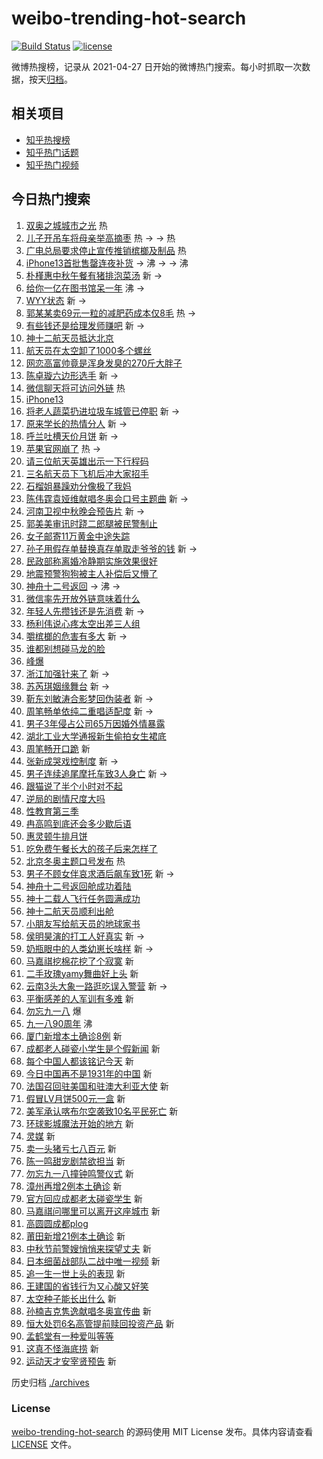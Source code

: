 # weibo-trending-hot-search

[![Build Status](https://github.com/justjavac/weibo-trending-hot-search/workflows/ci/badge.svg?branch=master)](https://github.com/justjavac/weibo-trending-hot-search/actions)
[![license](https://img.shields.io/github/license/justjavac/weibo-trending-hot-search)](https://github.com/justjavac/weibo-trending-hot-search/blob/master/LICENSE)

微博热搜榜，记录从 2021-04-27 日开始的微博热门搜索。每小时抓取一次数据，按天[归档](./archives)。

## 相关项目

- [知乎热搜榜](https://github.com/justjavac/zhihu-trending-top-search)
- [知乎热门话题](https://github.com/justjavac/zhihu-trending-hot-questions)
- [知乎热门视频](https://github.com/justjavac/zhihu-trending-hot-video)

## 今日热门搜索

<!-- BEGIN -->
<!-- 最后更新时间 Sat Sep 18 2021 08:59:02 GMT+0800 (China Standard Time) -->

1. [双奥之城城市之光](https://s.weibo.com//weibo?q=%23%E5%8F%8C%E5%A5%A5%E4%B9%8B%E5%9F%8E%E5%9F%8E%E5%B8%82%E4%B9%8B%E5%85%89%23&Refer=new_time)
   热
1. [儿子开吊车将母亲举高摘枣](https://s.weibo.com//weibo?q=%23%E5%84%BF%E5%AD%90%E5%BC%80%E5%90%8A%E8%BD%A6%E5%B0%86%E6%AF%8D%E4%BA%B2%E4%B8%BE%E9%AB%98%E6%91%98%E6%9E%A3%23&Refer=top)
   热 -> -> 热
1. [广电总局要求停止宣传推销槟榔及制品](https://s.weibo.com//weibo?q=%23%E5%B9%BF%E7%94%B5%E6%80%BB%E5%B1%80%E8%A6%81%E6%B1%82%E5%81%9C%E6%AD%A2%E5%AE%A3%E4%BC%A0%E6%8E%A8%E9%94%80%E6%A7%9F%E6%A6%94%E5%8F%8A%E5%88%B6%E5%93%81%23&Refer=top)
   热
1. [iPhone13首批售罄连夜补货](https://s.weibo.com//weibo?q=%23iPhone13%E9%A6%96%E6%89%B9%E5%94%AE%E7%BD%84%E8%BF%9E%E5%A4%9C%E8%A1%A5%E8%B4%A7%23&Refer=top)
   -> 沸 -> -> 沸
1. [朴槿惠中秋午餐有猪排泡菜汤](https://s.weibo.com//weibo?q=%23%E6%9C%B4%E6%A7%BF%E6%83%A0%E4%B8%AD%E7%A7%8B%E5%8D%88%E9%A4%90%E6%9C%89%E7%8C%AA%E6%8E%92%E6%B3%A1%E8%8F%9C%E6%B1%A4%23&Refer=top)
   新 ->
1. [给你一亿在图书馆呆一年](https://s.weibo.com//weibo?q=%23%E7%BB%99%E4%BD%A0%E4%B8%80%E4%BA%BF%E5%9C%A8%E5%9B%BE%E4%B9%A6%E9%A6%86%E5%91%86%E4%B8%80%E5%B9%B4%23&Refer=top)
   沸 ->
1. [WYY状态](https://s.weibo.com//weibo?q=%23WYY%E7%8A%B6%E6%80%81%23&Refer=top) 新
   ->
1. [郭某某卖69元一粒的减肥药成本仅8毛](https://s.weibo.com//weibo?q=%23%E9%83%AD%E6%9F%90%E6%9F%90%E5%8D%9669%E5%85%83%E4%B8%80%E7%B2%92%E7%9A%84%E5%87%8F%E8%82%A5%E8%8D%AF%E6%88%90%E6%9C%AC%E4%BB%858%E6%AF%9B%23&Refer=top)
   热 ->
1. [有些钱还是给理发师赚吧](https://s.weibo.com//weibo?q=%23%E6%9C%89%E4%BA%9B%E9%92%B1%E8%BF%98%E6%98%AF%E7%BB%99%E7%90%86%E5%8F%91%E5%B8%88%E8%B5%9A%E5%90%A7%23&Refer=top)
   新 ->
1. [神十二航天员抵达北京](https://s.weibo.com//weibo?q=%23%E7%A5%9E%E5%8D%81%E4%BA%8C%E8%88%AA%E5%A4%A9%E5%91%98%E6%8A%B5%E8%BE%BE%E5%8C%97%E4%BA%AC%23&Refer=top)
1. [航天员在太空卸了1000多个螺丝](https://s.weibo.com//weibo?q=%23%E8%88%AA%E5%A4%A9%E5%91%98%E5%9C%A8%E5%A4%AA%E7%A9%BA%E5%8D%B8%E4%BA%861000%E5%A4%9A%E4%B8%AA%E8%9E%BA%E4%B8%9D%23&Refer=top)
1. [网恋高富帅竟是浑身发臭的270斤大胖子](https://s.weibo.com//weibo?q=%23%E7%BD%91%E6%81%8B%E9%AB%98%E5%AF%8C%E5%B8%85%E7%AB%9F%E6%98%AF%E6%B5%91%E8%BA%AB%E5%8F%91%E8%87%AD%E7%9A%84270%E6%96%A4%E5%A4%A7%E8%83%96%E5%AD%90%23&Refer=top)
1. [陈卓璇六边形选手](https://s.weibo.com//weibo?q=%23%E9%99%88%E5%8D%93%E7%92%87%E5%85%AD%E8%BE%B9%E5%BD%A2%E9%80%89%E6%89%8B%23&Refer=top)
   新 ->
1. [微信聊天将可访问外链](https://s.weibo.com//weibo?q=%23%E5%BE%AE%E4%BF%A1%E8%81%8A%E5%A4%A9%E5%B0%86%E5%8F%AF%E8%AE%BF%E9%97%AE%E5%A4%96%E9%93%BE%23&Refer=top)
   热
1. [iPhone13](https://s.weibo.com//weibo?q=iPhone13&Refer=top)
1. [将老人蔬菜扔进垃圾车城管已停职](https://s.weibo.com//weibo?q=%23%E5%B0%86%E8%80%81%E4%BA%BA%E8%94%AC%E8%8F%9C%E6%89%94%E8%BF%9B%E5%9E%83%E5%9C%BE%E8%BD%A6%E5%9F%8E%E7%AE%A1%E5%B7%B2%E5%81%9C%E8%81%8C%23&Refer=top)
   新 ->
1. [原来学长的热情分人](https://s.weibo.com//weibo?q=%23%E5%8E%9F%E6%9D%A5%E5%AD%A6%E9%95%BF%E7%9A%84%E7%83%AD%E6%83%85%E5%88%86%E4%BA%BA%23&Refer=top)
   新 ->
1. [呼兰吐槽天价月饼](https://s.weibo.com//weibo?q=%23%E5%91%BC%E5%85%B0%E5%90%90%E6%A7%BD%E5%A4%A9%E4%BB%B7%E6%9C%88%E9%A5%BC%23&Refer=top)
   新 ->
1. [苹果官网崩了](https://s.weibo.com//weibo?q=%E8%8B%B9%E6%9E%9C%E5%AE%98%E7%BD%91%E5%B4%A9%E4%BA%86&Refer=top)
   热 ->
1. [请三位航天英雄出示一下行程码](https://s.weibo.com//weibo?q=%23%E8%AF%B7%E4%B8%89%E4%BD%8D%E8%88%AA%E5%A4%A9%E8%8B%B1%E9%9B%84%E5%87%BA%E7%A4%BA%E4%B8%80%E4%B8%8B%E8%A1%8C%E7%A8%8B%E7%A0%81%23&Refer=top)
1. [三名航天员下飞机后冲大家招手](https://s.weibo.com//weibo?q=%23%E4%B8%89%E5%90%8D%E8%88%AA%E5%A4%A9%E5%91%98%E4%B8%8B%E9%A3%9E%E6%9C%BA%E5%90%8E%E5%86%B2%E5%A4%A7%E5%AE%B6%E6%8B%9B%E6%89%8B%23&Refer=top)
1. [石榴姐暴躁劝分像极了我妈](https://s.weibo.com//weibo?q=%23%E7%9F%B3%E6%A6%B4%E5%A7%90%E6%9A%B4%E8%BA%81%E5%8A%9D%E5%88%86%E5%83%8F%E6%9E%81%E4%BA%86%E6%88%91%E5%A6%88%23&Refer=top)
1. [陈伟霆袁娅维献唱冬奥会口号主题曲](https://s.weibo.com//weibo?q=%23%E9%99%88%E4%BC%9F%E9%9C%86%E8%A2%81%E5%A8%85%E7%BB%B4%E7%8C%AE%E5%94%B1%E5%86%AC%E5%A5%A5%E4%BC%9A%E5%8F%A3%E5%8F%B7%E4%B8%BB%E9%A2%98%E6%9B%B2%23&Refer=top)
   新 ->
1. [河南卫视中秋晚会预告片](https://s.weibo.com//weibo?q=%23%E6%B2%B3%E5%8D%97%E5%8D%AB%E8%A7%86%E4%B8%AD%E7%A7%8B%E6%99%9A%E4%BC%9A%E9%A2%84%E5%91%8A%E7%89%87%23&Refer=top)
   新 ->
1. [郭美美审讯时跷二郎腿被民警制止](https://s.weibo.com//weibo?q=%23%E9%83%AD%E7%BE%8E%E7%BE%8E%E5%AE%A1%E8%AE%AF%E6%97%B6%E8%B7%B7%E4%BA%8C%E9%83%8E%E8%85%BF%E8%A2%AB%E6%B0%91%E8%AD%A6%E5%88%B6%E6%AD%A2%23&Refer=top)
1. [女子邮寄11万黄金中途失踪](https://s.weibo.com//weibo?q=%23%E5%A5%B3%E5%AD%90%E9%82%AE%E5%AF%8411%E4%B8%87%E9%BB%84%E9%87%91%E4%B8%AD%E9%80%94%E5%A4%B1%E8%B8%AA%23&Refer=top)
1. [孙子用假存单替换真存单取走爷爷的钱](https://s.weibo.com//weibo?q=%23%E5%AD%99%E5%AD%90%E7%94%A8%E5%81%87%E5%AD%98%E5%8D%95%E6%9B%BF%E6%8D%A2%E7%9C%9F%E5%AD%98%E5%8D%95%E5%8F%96%E8%B5%B0%E7%88%B7%E7%88%B7%E7%9A%84%E9%92%B1%23&Refer=top)
   新 ->
1. [民政部称离婚冷静期实施效果很好](https://s.weibo.com//weibo?q=%23%E6%B0%91%E6%94%BF%E9%83%A8%E7%A7%B0%E7%A6%BB%E5%A9%9A%E5%86%B7%E9%9D%99%E6%9C%9F%E5%AE%9E%E6%96%BD%E6%95%88%E6%9E%9C%E5%BE%88%E5%A5%BD%23&Refer=top)
1. [地震预警狗狗被主人补偿后又懵了](https://s.weibo.com//weibo?q=%23%E5%9C%B0%E9%9C%87%E9%A2%84%E8%AD%A6%E7%8B%97%E7%8B%97%E8%A2%AB%E4%B8%BB%E4%BA%BA%E8%A1%A5%E5%81%BF%E5%90%8E%E5%8F%88%E6%87%B5%E4%BA%86%23&Refer=top)
1. [神舟十二号返回](https://s.weibo.com//weibo?q=%23%E7%A5%9E%E8%88%9F%E5%8D%81%E4%BA%8C%E5%8F%B7%E8%BF%94%E5%9B%9E%23&Refer=top)
   -> 沸 ->
1. [微信率先开放外链意味着什么](https://s.weibo.com//weibo?q=%23%E5%BE%AE%E4%BF%A1%E7%8E%87%E5%85%88%E5%BC%80%E6%94%BE%E5%A4%96%E9%93%BE%E6%84%8F%E5%91%B3%E7%9D%80%E4%BB%80%E4%B9%88%23&Refer=top)
1. [年轻人先攒钱还是先消费](https://s.weibo.com//weibo?q=%23%E5%B9%B4%E8%BD%BB%E4%BA%BA%E5%85%88%E6%94%92%E9%92%B1%E8%BF%98%E6%98%AF%E5%85%88%E6%B6%88%E8%B4%B9%23&Refer=top)
   新 ->
1. [杨利伟说心疼太空出差三人组](https://s.weibo.com//weibo?q=%23%E6%9D%A8%E5%88%A9%E4%BC%9F%E8%AF%B4%E5%BF%83%E7%96%BC%E5%A4%AA%E7%A9%BA%E5%87%BA%E5%B7%AE%E4%B8%89%E4%BA%BA%E7%BB%84%23&Refer=top)
1. [嚼槟榔的危害有多大](https://s.weibo.com//weibo?q=%23%E5%9A%BC%E6%A7%9F%E6%A6%94%E7%9A%84%E5%8D%B1%E5%AE%B3%E6%9C%89%E5%A4%9A%E5%A4%A7%23&Refer=top)
   新 ->
1. [谁都别想碰马龙的脸](https://s.weibo.com//weibo?q=%23%E8%B0%81%E9%83%BD%E5%88%AB%E6%83%B3%E7%A2%B0%E9%A9%AC%E9%BE%99%E7%9A%84%E8%84%B8%23&Refer=top)
1. [峰爆](https://s.weibo.com//weibo?q=%E5%B3%B0%E7%88%86&Refer=top)
1. [浙江加强针来了](https://s.weibo.com//weibo?q=%E6%B5%99%E6%B1%9F%E5%8A%A0%E5%BC%BA%E9%92%88%E6%9D%A5%E4%BA%86&Refer=top)
   新 ->
1. [苏芮琪姻缘舞台](https://s.weibo.com//weibo?q=%E8%8B%8F%E8%8A%AE%E7%90%AA%E5%A7%BB%E7%BC%98%E8%88%9E%E5%8F%B0&Refer=top)
   新 ->
1. [靳东刘敏涛合影梦回伪装者](https://s.weibo.com//weibo?q=%23%E9%9D%B3%E4%B8%9C%E5%88%98%E6%95%8F%E6%B6%9B%E5%90%88%E5%BD%B1%E6%A2%A6%E5%9B%9E%E4%BC%AA%E8%A3%85%E8%80%85%23&Refer=top)
   新 ->
1. [周笔畅单依纯二重唱适配度](https://s.weibo.com//weibo?q=%23%E5%91%A8%E7%AC%94%E7%95%85%E5%8D%95%E4%BE%9D%E7%BA%AF%E4%BA%8C%E9%87%8D%E5%94%B1%E9%80%82%E9%85%8D%E5%BA%A6%23&Refer=top)
   新 ->
1. [男子3年侵占公司65万因婚外情暴露](https://s.weibo.com//weibo?q=%23%E7%94%B7%E5%AD%903%E5%B9%B4%E4%BE%B5%E5%8D%A0%E5%85%AC%E5%8F%B865%E4%B8%87%E5%9B%A0%E5%A9%9A%E5%A4%96%E6%83%85%E6%9A%B4%E9%9C%B2%23&Refer=top)
1. [湖北工业大学通报新生偷拍女生裙底](https://s.weibo.com//weibo?q=%23%E6%B9%96%E5%8C%97%E5%B7%A5%E4%B8%9A%E5%A4%A7%E5%AD%A6%E9%80%9A%E6%8A%A5%E6%96%B0%E7%94%9F%E5%81%B7%E6%8B%8D%E5%A5%B3%E7%94%9F%E8%A3%99%E5%BA%95%23&Refer=top)
1. [周笔畅开口跪](https://s.weibo.com//weibo?q=%23%E5%91%A8%E7%AC%94%E7%95%85%E5%BC%80%E5%8F%A3%E8%B7%AA%23&Refer=top)
   新
1. [张新成哭戏控制度](https://s.weibo.com//weibo?q=%23%E5%BC%A0%E6%96%B0%E6%88%90%E5%93%AD%E6%88%8F%E6%8E%A7%E5%88%B6%E5%BA%A6%23&Refer=top)
   新 ->
1. [男子连续追尾摩托车致3人身亡](https://s.weibo.com//weibo?q=%23%E7%94%B7%E5%AD%90%E8%BF%9E%E7%BB%AD%E8%BF%BD%E5%B0%BE%E6%91%A9%E6%89%98%E8%BD%A6%E8%87%B43%E4%BA%BA%E8%BA%AB%E4%BA%A1%23&Refer=top)
   新 ->
1. [跟猫说了半个小时对不起](https://s.weibo.com//weibo?q=%23%E8%B7%9F%E7%8C%AB%E8%AF%B4%E4%BA%86%E5%8D%8A%E4%B8%AA%E5%B0%8F%E6%97%B6%E5%AF%B9%E4%B8%8D%E8%B5%B7%23&Refer=top)
1. [逆局的剧情尺度大吗](https://s.weibo.com//weibo?q=%23%E9%80%86%E5%B1%80%E7%9A%84%E5%89%A7%E6%83%85%E5%B0%BA%E5%BA%A6%E5%A4%A7%E5%90%97%23&Refer=top)
1. [性教育第三季](https://s.weibo.com//weibo?q=%23%E6%80%A7%E6%95%99%E8%82%B2%E7%AC%AC%E4%B8%89%E5%AD%A3%23&Refer=top)
1. [冉高鸣到底还会多少歇后语](https://s.weibo.com//weibo?q=%E5%86%89%E9%AB%98%E9%B8%A3%E5%88%B0%E5%BA%95%E8%BF%98%E4%BC%9A%E5%A4%9A%E5%B0%91%E6%AD%87%E5%90%8E%E8%AF%AD&Refer=top)
1. [惠灵顿牛排月饼](https://s.weibo.com//weibo?q=%23%E6%83%A0%E7%81%B5%E9%A1%BF%E7%89%9B%E6%8E%92%E6%9C%88%E9%A5%BC%23&Refer=top)
1. [吃免费午餐长大的孩子后来怎样了](https://s.weibo.com//weibo?q=%E5%90%83%E5%85%8D%E8%B4%B9%E5%8D%88%E9%A4%90%E9%95%BF%E5%A4%A7%E7%9A%84%E5%AD%A9%E5%AD%90%E5%90%8E%E6%9D%A5%E6%80%8E%E6%A0%B7%E4%BA%86&Refer=top)
1. [北京冬奥主题口号发布](https://s.weibo.com//weibo?q=%23%E5%8C%97%E4%BA%AC%E5%86%AC%E5%A5%A5%E4%B8%BB%E9%A2%98%E5%8F%A3%E5%8F%B7%E5%8F%91%E5%B8%83%23&Refer=new_time)
   热
1. [男子不顾女伴哀求酒后飙车致1死](https://s.weibo.com//weibo?q=%23%E7%94%B7%E5%AD%90%E4%B8%8D%E9%A1%BE%E5%A5%B3%E4%BC%B4%E5%93%80%E6%B1%82%E9%85%92%E5%90%8E%E9%A3%99%E8%BD%A6%E8%87%B41%E6%AD%BB%23&Refer=top)
   新 ->
1. [神舟十二号返回舱成功着陆](https://s.weibo.com//weibo?q=%23%E7%A5%9E%E8%88%9F%E5%8D%81%E4%BA%8C%E5%8F%B7%E8%BF%94%E5%9B%9E%E8%88%B1%E6%88%90%E5%8A%9F%E7%9D%80%E9%99%86%23&Refer=top)
1. [神十二载人飞行任务圆满成功](https://s.weibo.com//weibo?q=%23%E7%A5%9E%E5%8D%81%E4%BA%8C%E8%BD%BD%E4%BA%BA%E9%A3%9E%E8%A1%8C%E4%BB%BB%E5%8A%A1%E5%9C%86%E6%BB%A1%E6%88%90%E5%8A%9F%23&Refer=top)
1. [神十二航天员顺利出舱](https://s.weibo.com//weibo?q=%23%E7%A5%9E%E5%8D%81%E4%BA%8C%E8%88%AA%E5%A4%A9%E5%91%98%E9%A1%BA%E5%88%A9%E5%87%BA%E8%88%B1%23&Refer=top)
1. [小朋友写给航天员的地球家书](https://s.weibo.com//weibo?q=%23%E5%B0%8F%E6%9C%8B%E5%8F%8B%E5%86%99%E7%BB%99%E8%88%AA%E5%A4%A9%E5%91%98%E7%9A%84%E5%9C%B0%E7%90%83%E5%AE%B6%E4%B9%A6%23&Refer=top)
1. [侯明昊演的打工人好真实](https://s.weibo.com//weibo?q=%23%E4%BE%AF%E6%98%8E%E6%98%8A%E6%BC%94%E7%9A%84%E6%89%93%E5%B7%A5%E4%BA%BA%E5%A5%BD%E7%9C%9F%E5%AE%9E%23&Refer=top)
   新 ->
1. [奶瓶眼中的人类幼崽长啥样](https://s.weibo.com//weibo?q=%23%E5%A5%B6%E7%93%B6%E7%9C%BC%E4%B8%AD%E7%9A%84%E4%BA%BA%E7%B1%BB%E5%B9%BC%E5%B4%BD%E9%95%BF%E5%95%A5%E6%A0%B7%23&Refer=top)
   新 ->
1. [马嘉祺挖棉花挖了个寂寞](https://s.weibo.com//weibo?q=%23%E9%A9%AC%E5%98%89%E7%A5%BA%E6%8C%96%E6%A3%89%E8%8A%B1%E6%8C%96%E4%BA%86%E4%B8%AA%E5%AF%82%E5%AF%9E%23&Refer=top)
   新
1. [二手玫瑰yamy舞曲好上头](https://s.weibo.com//weibo?q=%23%E4%BA%8C%E6%89%8B%E7%8E%AB%E7%91%B0yamy%E8%88%9E%E6%9B%B2%E5%A5%BD%E4%B8%8A%E5%A4%B4%23&Refer=top)
   新
1. [云南3头大象一路逛吃误入警营](https://s.weibo.com//weibo?q=%23%E4%BA%91%E5%8D%973%E5%A4%B4%E5%A4%A7%E8%B1%A1%E4%B8%80%E8%B7%AF%E9%80%9B%E5%90%83%E8%AF%AF%E5%85%A5%E8%AD%A6%E8%90%A5%23&Refer=top)
   新 ->
1. [平衡感差的人军训有多难](https://s.weibo.com//weibo?q=%23%E5%B9%B3%E8%A1%A1%E6%84%9F%E5%B7%AE%E7%9A%84%E4%BA%BA%E5%86%9B%E8%AE%AD%E6%9C%89%E5%A4%9A%E9%9A%BE%23&Refer=top)
   新
1. [勿忘九一八](https://s.weibo.com//weibo?q=%23%E5%8B%BF%E5%BF%98%E4%B9%9D%E4%B8%80%E5%85%AB%23&Refer=top)
   爆
1. [九一八90周年](https://s.weibo.com//weibo?q=%23%E4%B9%9D%E4%B8%80%E5%85%AB90%E5%91%A8%E5%B9%B4%23&Refer=top)
   沸
1. [厦门新增本土确诊8例](https://s.weibo.com//weibo?q=%E5%8E%A6%E9%97%A8%E6%96%B0%E5%A2%9E%E6%9C%AC%E5%9C%9F%E7%A1%AE%E8%AF%8A8%E4%BE%8B&Refer=top)
   新
1. [成都老人碰瓷小学生是个假新闻](https://s.weibo.com//weibo?q=%23%E6%88%90%E9%83%BD%E8%80%81%E4%BA%BA%E7%A2%B0%E7%93%B7%E5%B0%8F%E5%AD%A6%E7%94%9F%E6%98%AF%E4%B8%AA%E5%81%87%E6%96%B0%E9%97%BB%23&Refer=top)
   新
1. [每个中国人都该铭记今天](https://s.weibo.com//weibo?q=%23%E6%AF%8F%E4%B8%AA%E4%B8%AD%E5%9B%BD%E4%BA%BA%E9%83%BD%E8%AF%A5%E9%93%AD%E8%AE%B0%E4%BB%8A%E5%A4%A9%23&Refer=top)
   新
1. [今日中国再不是1931年的中国](https://s.weibo.com//weibo?q=%23%E4%BB%8A%E6%97%A5%E4%B8%AD%E5%9B%BD%E5%86%8D%E4%B8%8D%E6%98%AF1931%E5%B9%B4%E7%9A%84%E4%B8%AD%E5%9B%BD%23&Refer=top)
   新
1. [法国召回驻美国和驻澳大利亚大使](https://s.weibo.com//weibo?q=%23%E6%B3%95%E5%9B%BD%E5%8F%AC%E5%9B%9E%E9%A9%BB%E7%BE%8E%E5%9B%BD%E5%92%8C%E9%A9%BB%E6%BE%B3%E5%A4%A7%E5%88%A9%E4%BA%9A%E5%A4%A7%E4%BD%BF%23&Refer=top)
   新
1. [假冒LV月饼500元一盒](https://s.weibo.com//weibo?q=%23%E5%81%87%E5%86%92LV%E6%9C%88%E9%A5%BC500%E5%85%83%E4%B8%80%E7%9B%92%23&Refer=top)
   新
1. [美军承认喀布尔空袭致10名平民死亡](https://s.weibo.com//weibo?q=%23%E7%BE%8E%E5%86%9B%E6%89%BF%E8%AE%A4%E5%96%80%E5%B8%83%E5%B0%94%E7%A9%BA%E8%A2%AD%E8%87%B410%E5%90%8D%E5%B9%B3%E6%B0%91%E6%AD%BB%E4%BA%A1%23&Refer=top)
   新
1. [环球影城魔法开始的地方](https://s.weibo.com//weibo?q=%23%E7%8E%AF%E7%90%83%E5%BD%B1%E5%9F%8E%E9%AD%94%E6%B3%95%E5%BC%80%E5%A7%8B%E7%9A%84%E5%9C%B0%E6%96%B9%23&Refer=top)
   新
1. [灵媒](https://s.weibo.com//weibo?q=%E7%81%B5%E5%AA%92&Refer=top) 新
1. [卖一头猪亏七八百元](https://s.weibo.com//weibo?q=%23%E5%8D%96%E4%B8%80%E5%A4%B4%E7%8C%AA%E4%BA%8F%E4%B8%83%E5%85%AB%E7%99%BE%E5%85%83%23&Refer=top)
   新
1. [陈一鸣甜宠剧禁欲担当](https://s.weibo.com//weibo?q=%23%E9%99%88%E4%B8%80%E9%B8%A3%E7%94%9C%E5%AE%A0%E5%89%A7%E7%A6%81%E6%AC%B2%E6%8B%85%E5%BD%93%23&Refer=top)
   新
1. [勿忘九一八撞钟鸣警仪式](https://s.weibo.com//weibo?q=%23%E5%8B%BF%E5%BF%98%E4%B9%9D%E4%B8%80%E5%85%AB%E6%92%9E%E9%92%9F%E9%B8%A3%E8%AD%A6%E4%BB%AA%E5%BC%8F%23&Refer=top)
   新
1. [漳州再增2例本土确诊](https://s.weibo.com//weibo?q=%23%E6%BC%B3%E5%B7%9E%E5%86%8D%E5%A2%9E2%E4%BE%8B%E6%9C%AC%E5%9C%9F%E7%A1%AE%E8%AF%8A%23&Refer=top)
   新
1. [官方回应成都老太碰瓷学生](https://s.weibo.com//weibo?q=%23%E5%AE%98%E6%96%B9%E5%9B%9E%E5%BA%94%E6%88%90%E9%83%BD%E8%80%81%E5%A4%AA%E7%A2%B0%E7%93%B7%E5%AD%A6%E7%94%9F%23&Refer=top)
   新
1. [马嘉祺问哪里可以离开这座城市](https://s.weibo.com//weibo?q=%23%E9%A9%AC%E5%98%89%E7%A5%BA%E9%97%AE%E5%93%AA%E9%87%8C%E5%8F%AF%E4%BB%A5%E7%A6%BB%E5%BC%80%E8%BF%99%E5%BA%A7%E5%9F%8E%E5%B8%82%23&Refer=top)
   新
1. [高圆圆成都plog](https://s.weibo.com//weibo?q=%23%E9%AB%98%E5%9C%86%E5%9C%86%E6%88%90%E9%83%BDplog%23&Refer=top)
1. [莆田新增21例本土确诊](https://s.weibo.com//weibo?q=%23%E8%8E%86%E7%94%B0%E6%96%B0%E5%A2%9E21%E4%BE%8B%E6%9C%AC%E5%9C%9F%E7%A1%AE%E8%AF%8A%23&Refer=top)
   新
1. [中秋节前警嫂悄悄来探望丈夫](https://s.weibo.com//weibo?q=%23%E4%B8%AD%E7%A7%8B%E8%8A%82%E5%89%8D%E8%AD%A6%E5%AB%82%E6%82%84%E6%82%84%E6%9D%A5%E6%8E%A2%E6%9C%9B%E4%B8%88%E5%A4%AB%23&Refer=top)
   新
1. [日本细菌战部队二战中唯一视频](https://s.weibo.com//weibo?q=%23%E6%97%A5%E6%9C%AC%E7%BB%86%E8%8F%8C%E6%88%98%E9%83%A8%E9%98%9F%E4%BA%8C%E6%88%98%E4%B8%AD%E5%94%AF%E4%B8%80%E8%A7%86%E9%A2%91%23&Refer=top)
   新
1. [追一生一世上头的表现](https://s.weibo.com//weibo?q=%23%E8%BF%BD%E4%B8%80%E7%94%9F%E4%B8%80%E4%B8%96%E4%B8%8A%E5%A4%B4%E7%9A%84%E8%A1%A8%E7%8E%B0%23&Refer=top)
   新
1. [王建国的省钱行为又心酸又好笑](https://s.weibo.com//weibo?q=%23%E7%8E%8B%E5%BB%BA%E5%9B%BD%E7%9A%84%E7%9C%81%E9%92%B1%E8%A1%8C%E4%B8%BA%E5%8F%88%E5%BF%83%E9%85%B8%E5%8F%88%E5%A5%BD%E7%AC%91%23&Refer=top)
1. [太空种子能长出什么](https://s.weibo.com//weibo?q=%23%E5%A4%AA%E7%A9%BA%E7%A7%8D%E5%AD%90%E8%83%BD%E9%95%BF%E5%87%BA%E4%BB%80%E4%B9%88%23&Refer=top)
   新
1. [孙楠吉克隽逸献唱冬奥宣传曲](https://s.weibo.com//weibo?q=%23%E5%AD%99%E6%A5%A0%E5%90%89%E5%85%8B%E9%9A%BD%E9%80%B8%E7%8C%AE%E5%94%B1%E5%86%AC%E5%A5%A5%E5%AE%A3%E4%BC%A0%E6%9B%B2%23&Refer=top)
   新
1. [恒大处罚6名高管提前赎回投资产品](https://s.weibo.com//weibo?q=%23%E6%81%92%E5%A4%A7%E5%A4%84%E7%BD%9A6%E5%90%8D%E9%AB%98%E7%AE%A1%E6%8F%90%E5%89%8D%E8%B5%8E%E5%9B%9E%E6%8A%95%E8%B5%84%E4%BA%A7%E5%93%81%23&Refer=top)
   新
1. [孟鹤堂有一种爱叫等等](https://s.weibo.com//weibo?q=%23%E5%AD%9F%E9%B9%A4%E5%A0%82%E6%9C%89%E4%B8%80%E7%A7%8D%E7%88%B1%E5%8F%AB%E7%AD%89%E7%AD%89%23&Refer=top)
1. [这真不怪海底捞](https://s.weibo.com//weibo?q=%23%E8%BF%99%E7%9C%9F%E4%B8%8D%E6%80%AA%E6%B5%B7%E5%BA%95%E6%8D%9E%23&Refer=top)
   新
1. [运动天才安宰贤预告](https://s.weibo.com//weibo?q=%E8%BF%90%E5%8A%A8%E5%A4%A9%E6%89%8D%E5%AE%89%E5%AE%B0%E8%B4%A4%E9%A2%84%E5%91%8A&Refer=top)
   新

<!-- END -->

历史归档 [./archives](./archives)

### License

[weibo-trending-hot-search](https://github.com/justjavac/weibo-trending-hot-search)
的源码使用 MIT License 发布。具体内容请查看 [LICENSE](./LICENSE) 文件。
